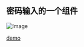 密码输入的一个组件
------


![Image](https://github.com/HoweZhang/wx/blob/master/components/psw/img/2.gif)

[demo](https://github.com/HoweZhang/wx/edit/master/)
